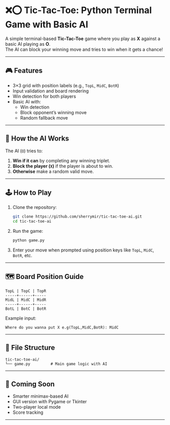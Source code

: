 
# ❌⭕ Tic-Tac-Toe: Python Terminal Game with Basic AI

A simple terminal-based **Tic-Tac-Toe** game where you play as **X** against a basic AI playing as **O**.  
The AI can block your winning move and tries to win when it gets a chance!

---

## 🎮 Features

- 3×3 grid with position labels (e.g., `TopL`, `MidC`, `BotR`)
- Input validation and board rendering
- Win detection for both players
- Basic AI with:
  - Win detection
  - Block opponent’s winning move
  - Random fallback move

---

## 🧠 How the AI Works

The AI (`O`) tries to:
1. **Win if it can** by completing any winning triplet.
2. **Block the player (`X`)** if the player is about to win.
3. **Otherwise** make a random valid move.

---

## 🕹️ How to Play

1. Clone the repository:
   ```bash
   git clone https://github.com/sherrymir/tic-tac-toe-ai.git
   cd tic-tac-toe-ai
   ```

2. Run the game:
   ```bash
   python game.py
   ```

3. Enter your move when prompted using position keys like `TopL`, `MidC`, `BotR`, etc.

---

## 🗺️ Board Position Guide

```
TopL | TopC | TopR
-----+------+-----
MidL | MidC | MidR
-----+------+-----
BotL | BotC | BotR
```

Example input:
```
Where do you wanna put X e.g(TopL,MidC,BotR): MidC
```

---

## 🧩 File Structure

```
tic-tac-toe-ai/
└── game.py         # Main game logic with AI
```

---

## 📌 Coming Soon

- Smarter minimax-based AI
- GUI version with Pygame or Tkinter
- Two-player local mode
- Score tracking

---

